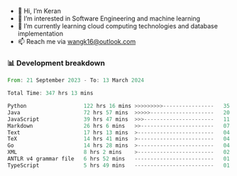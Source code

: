 - 👋 Hi, I’m Keran
- 👀 I’m interested in Software Engineering and machine learning
- 🌱 I’m currently learning cloud computing technologies and database implementation
- 📫 Reach me via wangk16@outlook.com


###  📊 Development breakdown
<!--START_SECTION:waka-->

```rust
From: 21 September 2023 - To: 13 March 2024

Total Time: 347 hrs 13 mins

Python                  122 hrs 16 mins >>>>>>>>>----------------   35.06 %
Java                    72 hrs 57 mins  >>>>>--------------------   20.92 %
JavaScript              39 hrs 47 mins  >>>----------------------   11.41 %
Markdown                26 hrs 6 mins   >>-----------------------   07.49 %
Text                    17 hrs 13 mins  >------------------------   04.94 %
TeX                     14 hrs 41 mins  >------------------------   04.21 %
Go                      14 hrs 28 mins  >------------------------   04.15 %
XML                     8 hrs 2 mins    >------------------------   02.30 %
ANTLR v4 grammar file   6 hrs 52 mins   -------------------------   01.97 %
TypeScript              5 hrs 49 mins   -------------------------   01.67 %
```

<!--END_SECTION:waka-->

<!---
keran-w/keran-w is a ✨ special ✨ repository because its `README.md` (this file) appears on your GitHub profile.
You can click the Preview link to take a look at your changes.
--->
